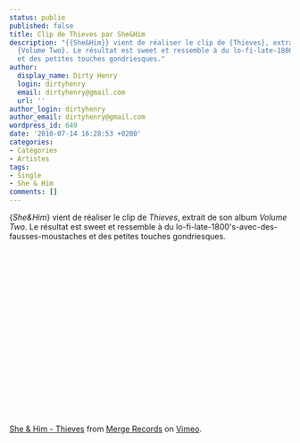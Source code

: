 ```yaml
---
status: publie
published: false
title: Clip de Thieves par She&Him
description: "{{She&Him}} vient de réaliser le clip de {Thieves}, extrait de son album
  {Volume Two}. Le résultat est sweet et ressemble à du lo-fi-late-1800's-avec-des-fausses-moustaches
  et des petites touches gondriesques."
author:
  display_name: Dirty Henry
  login: dirtyhenry
  email: dirtyhenry@gmail.com
  url: ''
author_login: dirtyhenry
author_email: dirtyhenry@gmail.com
wordpress_id: 649
date: '2010-07-14 16:28:53 +0200'
categories:
- Catégories
- Artistes
tags:
- Single
- She & Him
comments: []
---
```

{*She&Him*} vient de réaliser le clip de *Thieves*, extrait de son album *Volume Two*. Le résultat est sweet et ressemble à du lo-fi-late-1800's-avec-des-fausses-moustaches et des petites touches gondriesques.

<object width="500" height="300"><param name="allowfullscreen" value="true" /><param name="allowscriptaccess" value="always" /><param name="movie" value="http://vimeo.com/moogaloop.swf?clip_id=12831262&server=vimeo.com&show_title=1&show_byline=1&show_portrait=0&color=&fullscreen=1" /><embed src="http://vimeo.com/moogaloop.swf?clip_id=12831262&server=vimeo.com&show_title=1&show_byline=1&show_portrait=0&color=&fullscreen=1" type="application/x-shockwave-flash" allowfullscreen="true" allowscriptaccess="always" width="500" height="300"></embed></object><p><a href="http://vimeo.com/12831262">She & Him - Thieves</a> from <a href="http://vimeo.com/mergerecords">Merge Records</a> on <a href="http://vimeo.com">Vimeo</a>.</p>
